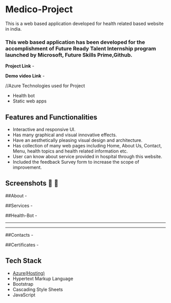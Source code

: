 # Medico-Project

This is a web based application developed for health related based website in india.

### This web based application has been developed for the accomplishment of Future Ready Talent Internship program launched by Microsoft, Future Skills Prime,Github.


**Project Link** -  

**Demo video Link** -  

//Azure Technologies used for Project
- Health bot
- Static web apps

## Features and Functionalities ##

- Interactive and responsive UI.
- Has many graphical and visual innovative effects.
- Have an aesthetically pleasing visual design and architecture.
- Has collection of many web pages including Home, About Us, Contact, Menu, health topics and health related information etc.
- User can know about service provided in hospital through this website.
- Included the feedback Survey form to increase the scope of improvement.

## Screenshots 📸 📸



##About -


##Services -




##Health-Bot -

------


-----






##Contacts -


##Certificates -


## Tech Stack ##

- [Azure(Hosting)](https://azure.microsoft.com/en-in/features/azure-portal/)
- Hypertext Markup Language
- Bootstrap
- Cascading Style Sheets
- JavaScript
